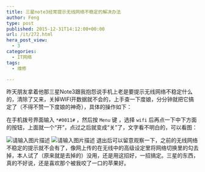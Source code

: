 ```yaml
---
title: 三星note3经常提示无线网络不稳定的解决办法
author: Feng
type: post
published: 2015-12-31T14:12:00+00:00
url: /it/272.html
hera_post_view:
  - 3
categories:
  - IT网络
tags:
  - 维修

---
```

昨天朋友拿着他那三星Note3跟我抱怨说手机上老是要提示无线网络不稳定什么的，清除了又来，关掉WIFI开数据就不会的，上手查一下度娘，分分钟就把它搞定了（不得不赞一下度娘的神奇），具体的操作如下：

在手机拨号界面输入 `*#0011#` ，然后按 `Menu` 键 ，选择  `wifi` 后再点一下中下方面的按钮，上面就一个“开”，点过之后就变成“关”了，文字看不明白的，可以看图：

<img decoding="async" src="https://cdn.uu126.cn/wp-content/uploads/2015/12/samsung-note31.jpg" alt="请输入图片描述" title="请输入图片描述" />  
<img decoding="async" src="https://cdn.uu126.cn/wp-content/uploads/2015/12/samsung-note32.jpg" alt="请输入图片描述" title="请输入图片描述" />  
退出后可以留意观察一下，之前的无线网络不稳定的提示就不会有了，像网上传的在无线中的高级设定里将网络切换里的勾去掉，本人试了（原来就是去掉的）没用，还是用这招好，一招搞定。三星的东西，真的不好说，还是喜欢那个被我咬了一口的苹果好。